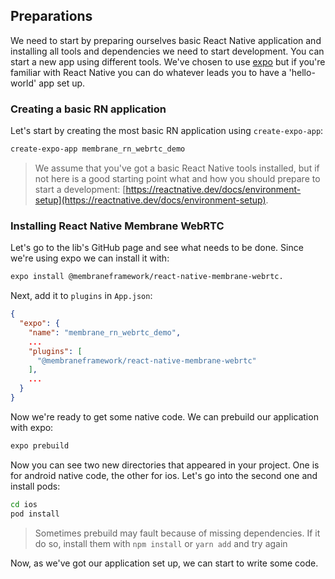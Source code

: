 ## Preparations

We need to start by preparing ourselves basic React Native application and installing all tools and dependencies we need to start development. You can start a new app using different tools. We've chosen to use [expo](https://expo.dev/) but if you're familiar with React Native you can do whatever leads you to have a 'hello-world' app set up.

### Creating a basic RN application

Let's start by creating the most basic RN application using `create-expo-app`:

```bash
create-expo-app membrane_rn_webrtc_demo
```

> We assume that you've got a basic React Native tools installed, but if not here is a good starting point what and how you should prepare to start a development: [https://reactnative.dev/docs/environment-setup](https://reactnative.dev/docs/environment-setup). 

### Installing React Native Membrane WebRTC

Let's go to the lib's GitHub page and see what needs to be done. Since we're using expo we can install it with:

```bash
expo install @membraneframework/react-native-membrane-webrtc.
```

Next, add it to `plugins` in `App.json`:

```json
{
  "expo": {
    "name": "membrane_rn_webrtc_demo",
    ...
    "plugins": [
      "@membraneframework/react-native-membrane-webrtc"
    ],
    ...
  }
}
```

Now we're ready to get some native code. We can prebuild our application with expo:

```bash
expo prebuild
```

Now you can see two new directories that appeared in your project. One is for android native code, the other for ios. Let's go into the second one and install pods:

```bash
cd ios
pod install
```

> Sometimes prebuild may fault because of missing dependencies. If it do so, install them with `npm install` or `yarn add` and try again

Now, as we've got our application set up, we can start to write some code.
